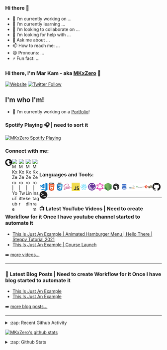 ### Hi there 👋

<!--
**MKxZero/MKxZero** is a ✨ _special_ ✨ repository because its `README.md` (this file) appears on your GitHub profile.

Here are some ideas to get you started:
-->
- 🔭 I’m currently working on ...
- 🌱 I’m currently learning ...
- 👯 I’m looking to collaborate on ...
- 🤔 I’m looking for help with ...
- 💬 Ask me about ...
- 📫 How to reach me: ...
- 😄 Pronouns: ...
- ⚡ Fun fact: ...

### Hi there, I'm Mar Kam - aka [MKxZero][website] 👋

[![Website](https://img.shields.io/website?label=MKxZero.com&style=for-the-badge&url=https%3A%2F%2FMKxZero.com)](https://MKxZero.com)
[![Twitter Follow](https://img.shields.io/twitter/follow/MKxZero?color=1DA1F2&logo=twitter&style=for-the-badge)](https://twitter.com/intent/follow?original_referer=https%3A%2F%2Fgithub.com%2FMKxZero&screen_name=MKxZero)

## I'm who I'm!

- 🔭 I’m currently working on a [Portfolio][website]!

### Spotify Playing 🎧 | need to sort it
[<img src="https://now-playing-MKxZero.vercel.app/api/spotify-playing" alt="MKxZero Spotify Playing" width="350" />](https://open.spotify.com/user/swyqyimdc12jajde4vpwd2x1b)

### Connect with me:

[<img align="left" alt="MKxZero.com" width="22px" src="https://raw.githubusercontent.com/iconic/open-iconic/master/svg/globe.svg" />][website]
[<img align="left" alt="MKxZero | YouTube" width="22px" src="https://cdn.jsdelivr.net/npm/simple-icons@v3/icons/youtube.svg" />][youtube]
[<img align="left" alt="MKxZero | Twitter" width="22px" src="https://cdn.jsdelivr.net/npm/simple-icons@v3/icons/twitter.svg" />][twitter]
[<img align="left" alt="MKxZero | LinkedIn" width="22px" src="https://cdn.jsdelivr.net/npm/simple-icons@v3/icons/linkedin.svg" />][linkedin]
[<img align="left" alt="MKxZero | Instagram" width="22px" src="https://cdn.jsdelivr.net/npm/simple-icons@v3/icons/instagram.svg" />][instagram]

<br />

### Languages and Tools:

[<img align="left" alt="Visual Studio Code" width="26px" src="https://raw.githubusercontent.com/github/explore/80688e429a7d4ef2fca1e82350fe8e3517d3494d/topics/visual-studio-code/visual-studio-code.png" />][webdevplaylist]
[<img align="left" alt="HTML5" width="26px" src="https://raw.githubusercontent.com/github/explore/80688e429a7d4ef2fca1e82350fe8e3517d3494d/topics/html/html.png" />][webdevplaylist]
[<img align="left" alt="CSS3" width="26px" src="https://raw.githubusercontent.com/github/explore/80688e429a7d4ef2fca1e82350fe8e3517d3494d/topics/css/css.png" />][cssplaylist]
[<img align="left" alt="Sass" width="26px" src="https://raw.githubusercontent.com/github/explore/80688e429a7d4ef2fca1e82350fe8e3517d3494d/topics/sass/sass.png" />][cssplaylist]
[<img align="left" alt="JavaScript" width="26px" src="https://raw.githubusercontent.com/github/explore/80688e429a7d4ef2fca1e82350fe8e3517d3494d/topics/javascript/javascript.png" />][jsplaylist]
[<img align="left" alt="React" width="26px" src="https://raw.githubusercontent.com/github/explore/80688e429a7d4ef2fca1e82350fe8e3517d3494d/topics/react/react.png" />][reactplaylist]
[<img align="left" alt="Gatsby" width="26px" src="https://raw.githubusercontent.com/github/explore/e94815998e4e0713912fed477a1f346ec04c3da2/topics/gatsby/gatsby.png" />][webdevplaylist]
[<img align="left" alt="GraphQL" width="26px" src="https://raw.githubusercontent.com/github/explore/80688e429a7d4ef2fca1e82350fe8e3517d3494d/topics/graphql/graphql.png" />][webdevplaylist]
[<img align="left" alt="Node.js" width="26px" src="https://raw.githubusercontent.com/github/explore/80688e429a7d4ef2fca1e82350fe8e3517d3494d/topics/nodejs/nodejs.png" />][webdevplaylist]
[<img align="left" alt="Deno" width="26px" src="https://raw.githubusercontent.com/github/explore/361e2821e2dea67711cde99c9c40ed357061cf27/topics/deno/deno.png" />][webdevplaylist]
[<img align="left" alt="SQL" width="26px" src="https://raw.githubusercontent.com/github/explore/80688e429a7d4ef2fca1e82350fe8e3517d3494d/topics/sql/sql.png" />][webdevplaylist]
[<img align="left" alt="MySQL" width="26px" src="https://raw.githubusercontent.com/github/explore/80688e429a7d4ef2fca1e82350fe8e3517d3494d/topics/mysql/mysql.png" />][webdevplaylist]
[<img align="left" alt="MongoDB" width="26px" src="https://raw.githubusercontent.com/github/explore/80688e429a7d4ef2fca1e82350fe8e3517d3494d/topics/mongodb/mongodb.png" />][webdevplaylist]
[<img align="left" alt="Git" width="26px" src="https://raw.githubusercontent.com/github/explore/80688e429a7d4ef2fca1e82350fe8e3517d3494d/topics/git/git.png" />][webdevplaylist]
[<img align="left" alt="GitHub" width="26px" src="https://raw.githubusercontent.com/github/explore/78df643247d429f6cc873026c0622819ad797942/topics/github/github.png" />][webdevplaylist]
[<img align="left" alt="Terminal" width="26px" src="https://raw.githubusercontent.com/github/explore/80688e429a7d4ef2fca1e82350fe8e3517d3494d/topics/terminal/terminal.png" />][webdevplaylist]

<br />
<br />

---

### 📺 Latest YouTube Videos | Need to create Workflow for it Once I have youtube channel started to automate it

<!-- YOUTUBE:START -->
- [This Is Just An Example | Animated Hamburger Menu | Hello There | Steppy Tutorial 2021](https://www.youtube.com/watch?v=)
- [This Is Just An Example | Course Launch](https://www.youtube.com/watch?v=)

<!-- YOUTUBE:END -->

➡️ [more videos...](https://youtube.com/MKxZero)

---

### 📕 Latest Blog Posts | Need to create Workflow for it Once I have blog started to automate it

<!-- BLOG-POST-LIST:START -->
- [This Is Just An Example](https://dev.to/MKxZero/microinteractions-password-validation-animation-5629)
- [This Is Just An Example](https://dev.to/MKxZero/notion-youtube-a-powerful-combination-for-productivity-1def)

<!-- BLOG-POST-LIST:END -->

➡️ [more blog posts...](https://MKxZero.com)

---

<details>
  <summary>:zap: Recent Github Activity</summary>
  
<!--START_SECTION:activity-->
1. ❗️ Closed issue [#1](https://github.com/MKxZero/MKxZero-vscode-theme/issues/1) in [MKxZero/MKxZero-vscode-theme](https://github.com/MKxZero/MKxZero-vscode-theme)
2. 🎉 Merged PR [#2](https://github.com/MKxZero/MKxZero-vscode-theme/pull/2) in [MKxZero/MKxZero-vscode-theme](https://github.com/MKxZero/MKxZero-vscode-theme)
3. 🗣 Commented on [#1](https://github.com/MKxZero/MKxZero-vscode-theme/issues/1) in [MKxZero/MKxZero-vscode-theme](https://github.com/MKxZero/MKxZero-vscode-theme)

<!--END_SECTION:activity-->

</details>

[![MKxZero's github stats](https://github-readme-stats.vercel.app/api?username=MKxZero)](https://github.com/MKxZero/github-readme-stats)

<details>
  <summary>:zap: Github Stats</summary>

  <img align="left" alt="MKxZero's Github Stats" src="https://github-readme-stats.mkxzero.vercel.app/api?username=MKxZero&show_icons=true&hide_border=true" />

</details>

[website]: https://MKxZero.com
[twitter]: https://twitter.com/MKxZero
[youtube]: https://youtube.com/MKxZero
[instagram]: https://instagram.com/MKxZero
[linkedin]: https://linkedin.com/in/MKxZero
[webdevplaylist]: https://www.youtube.com/
[jsplaylist]: https://www.youtube.com/
[cssplaylist]: https://www.youtube.com/
[reactplaylist]: https://www.youtube.com/
